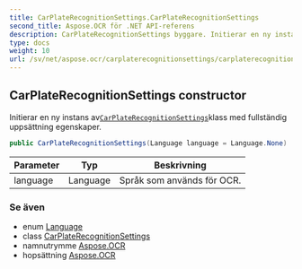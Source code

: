 ```yaml
---
title: CarPlateRecognitionSettings.CarPlateRecognitionSettings
second_title: Aspose.OCR för .NET API-referens
description: CarPlateRecognitionSettings byggare. Initierar en ny instans avCarPlateRecognitionSettingsklass med fullständig uppsättning egenskaper.
type: docs
weight: 10
url: /sv/net/aspose.ocr/carplaterecognitionsettings/carplaterecognitionsettings/
---
```

## CarPlateRecognitionSettings constructor

Initierar en ny instans av[`CarPlateRecognitionSettings`](../)klass med fullständig uppsättning egenskaper.

```csharp
public CarPlateRecognitionSettings(Language language = Language.None)
```

| Parameter | Typ | Beskrivning |
| --- | --- | --- |
| language | Language | Språk som används för OCR. |

### Se även

* enum [Language](../../language/)
* class [CarPlateRecognitionSettings](../)
* namnutrymme [Aspose.OCR](../../carplaterecognitionsettings/)
* hopsättning [Aspose.OCR](../../../)


